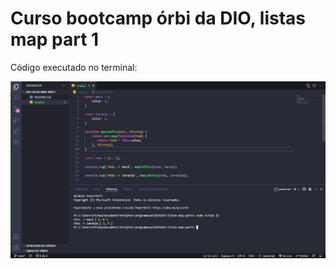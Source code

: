 # Curso bootcamp órbi da DIO, listas map part 1

Código executado no terminal:

<img src="imagens/lista-map1.png" alt="imagem ilustrativa do código">
